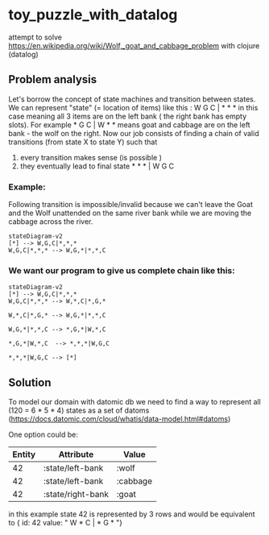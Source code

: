 # toy_puzzle_with_datalog
attempt to solve https://en.wikipedia.org/wiki/Wolf,_goat_and_cabbage_problem with clojure (datalog)


## Problem analysis

Let's borrow the concept of state machines and transition between states. We can represent "state" (= location of items) like this :
W G C | * * *  in this case meaning all 3 items are on the left bank ( the right bank has empty slots). For example * G C | W * * means goat and cabbage are on the left bank - the wolf on the right.
Now our job consists of finding a chain of valid transitions (from state X to state Y) such that 
1) every transition makes sense (is possible )
2) they eventually lead to final state * * * | W G C

### Example:

Following transition is impossible/invalid because we can't leave the Goat and the Wolf unattended on the same river bank while we are moving the cabbage across the river.

```mermaid
stateDiagram-v2
[*] --> W,G,C|*,*,*
W,G,C|*,*,* --> W,G,*|*,*,C 

```


### We want our program to give us complete chain like this:


```mermaid
stateDiagram-v2
[*] --> W,G,C|*,*,*
W,G,C|*,*,* --> W,*,C|*,G,*

W,*,C|*,G,* --> W,G,*|*,*,C 

W,G,*|*,*,C --> *,G,*|W,*,C

*,G,*|W,*,C  --> *,*,*|W,G,C

*,*,*|W,G,C --> [*]

```


## Solution 

To model our domain with datomic db we need to find a way to represent all (120 = 6 * 5 * 4) states as a set of datoms (https://docs.datomic.com/cloud/whatis/data-model.html#datoms)

One option could be:

| Entity | Attribute | Value | 
| ---- | ------- | ------------ |
| 42 | :state/left-bank | :wolf| 
| 42 | :state/left-bank | :cabbage|
| 42 | :state/right-bank | :goat|

in this example state 42 is represented by 3 rows and would be equivalent to { id: 42 value: " W * C | * G * "}